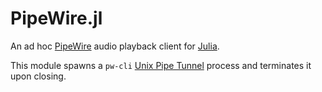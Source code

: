 # PipeWire.jl

An ad hoc [PipeWire](https://www.pipewire.org/) audio playback client for [Julia](https://julialang.org/).

This module spawns a `pw-cli` [Unix Pipe Tunnel](https://docs.pipewire.org/page_module_pipe_tunnel.html)
process and terminates it upon closing.
